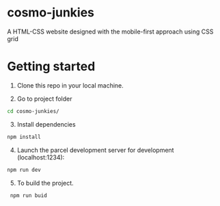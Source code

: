 # cosmo-junkies

A HTML-CSS website designed with the mobile-first approach using CSS grid

# Getting started

1. Clone this repo in your local machine.
 
2. Go to project folder

 ``` bash 
 cd cosmo-junkies/
 ```
 
3. Install dependencies
 ``` bash
 npm install
 ```
 
4. Launch the parcel development server for development (localhost:1234):
 ``` bash
 npm run dev
 ```

5. To build the project.
``` bash
 npm run buid
 ```
